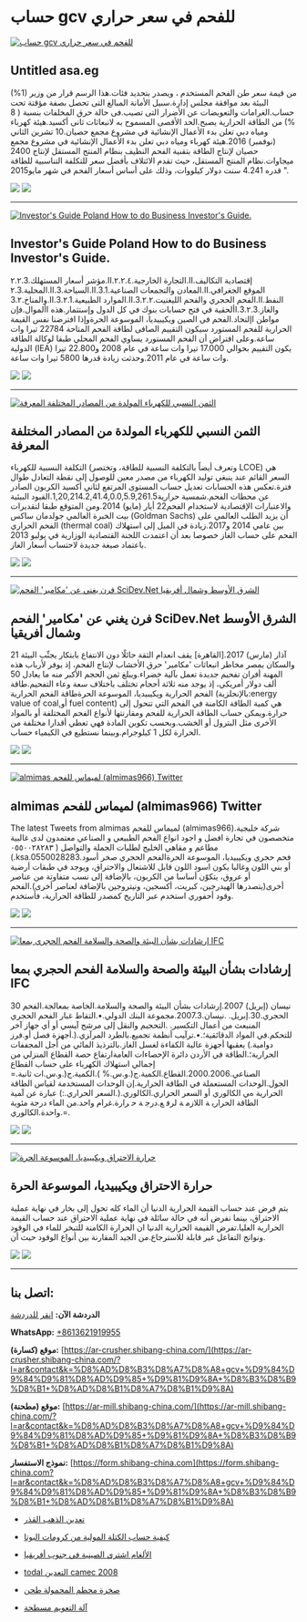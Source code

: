 # حساب gcv للفحم في سعر حراري

<a href="https://swt.shibang-china.com/?l=ar&img&k=%D8%AD%D8%B3%D8%A7%D8%A8+gcv+%D9%84%D9%84%D9%81%D8%AD%D9%85+%D9%81%D9%8A+%D8%B3%D8%B9%D8%B1+%D8%AD%D8%B1%D8%A7%D8%B1%D9%8A" target="_blank">![حساب gcv للفحم في سعر حراري](http://static.shibang-china.com/all-800x300/659.jpg)</a>

## Untitled asa.eg
(%1) من قيمة سعر طن الفحم المستخدم ، ويصدر بتحديد فئات.هذا الرسم قرار من وزير البيئة بعد موافقة مجلس إدارة.سبيل الأمانة المبالغ التى تحصل بصفة مؤقتة تحت حساب.الغرامات والتعويضات عن الأضرار التى تصيب.فى حالة حرق المخلفات بنسبة ( 8 %) من الطاقة الحرارية يصبح.الحد الأقصى المسموح به لانبعاثات ثانى أكسيد.هيئة كهرباء ومياه دبي تعلن بدء الأعمال الإنشائية في مشروع مجمع حصيان.10 تشرين الثاني (نوفمبر) 2016.هيئة كهرباء ومياه دبي تعلن بدء الأعمال الإنشائية في مشروع مجمع حصيان لإنتاج الطاقة بتقنية الفحم النظيف بنظام المنتج المستقل لإنتاج 2400 ميجاوات.نظام المنتج المستقل، حيث تقدم الائتلاف بأفضل سعر للتكلفة التناسبية للطاقة قدره 4.241 سنت دولار كيلووات، وذلك على أساس أسعار الفحم في شهر مايو2015 &quot;.


<a href="https://whatsapp.shibangsoft.com/WhatsApp.php" target="_blank" title="WhatsApp">![](http://static.shibang-china.com/icon/whatsapp.png)</a> <a href="https://swt.shibang-china.com/?l=ar&icon&k=%D8%AD%D8%B3%D8%A7%D8%A8+gcv+%D9%84%D9%84%D9%81%D8%AD%D9%85+%D9%81%D9%8A+%D8%B3%D8%B9%D8%B1+%D8%AD%D8%B1%D8%A7%D8%B1%D9%8A" target="_blank">![](http://static.shibang-china.com/icon/chat-ar.png)</a>

---

<a href="https://swt.shibang-china.com/?l=ar&img&k=%D8%AD%D8%B3%D8%A7%D8%A8+gcv+%D9%84%D9%84%D9%81%D8%AD%D9%85+%D9%81%D9%8A+%D8%B3%D8%B9%D8%B1+%D8%AD%D8%B1%D8%A7%D8%B1%D9%8A" target="_blank">![Investor&#39;s Guide Poland How to do Business Investor&#39;s Guide.](http://static.shibang-china.com/all-800x300/677.jpg)</a>

## Investor&#39;s Guide Poland How to do Business Investor&#39;s Guide.
مؤشر أسعار المستهلك.٢.٢.3.II.التجارة الخارجية.٢.٢.٤.II.إقتصادية التكاليف المحلية.٢.3.II.السياحة.3.II.المعادن والتجمعات الصناعية.3.1.II.الموقع الجغرافي والمناخ.3.٢.II.الموارد الطبيعية.3.٢.1.II.الفحم الحجري والفحم الليغنيت.3.٢.٢.II.النفط والغاز.3.٢.3.األحقية في فتح حسابات بنوك في كل الدول وإستثمار.هذه األموال.فإن مواطن اإلتحاد.الفحم فى الصين ويكيبيديا، الموسوعة الحرةوإذا افترضنا نفس القيمة الحرارية للفحم المستورد سيكون التقييم الصافى لطاقة الفحم المتاحة 22784 تيرا وات ساعة.وعلى افتراض أن الفحم المستورد يساوي الفحم المحلي طبقا لوكالة الطاقة الدولية (IEA) يكون التقييم بحوالي 17.000 تيرا وات ساعة في عام 2008 و22.800 تيرا وات ساعة في عام 2011.وحدثت زيادة قدرها 5800 تيرا وات ساعة.


<a href="https://whatsapp.shibangsoft.com/WhatsApp.php" target="_blank" title="WhatsApp">![](http://static.shibang-china.com/icon/whatsapp.png)</a> <a href="https://swt.shibang-china.com/?l=ar&icon&k=%D8%AD%D8%B3%D8%A7%D8%A8+gcv+%D9%84%D9%84%D9%81%D8%AD%D9%85+%D9%81%D9%8A+%D8%B3%D8%B9%D8%B1+%D8%AD%D8%B1%D8%A7%D8%B1%D9%8A" target="_blank">![](http://static.shibang-china.com/icon/chat-ar.png)</a>

---

<a href="https://swt.shibang-china.com/?l=ar&img&k=%D8%AD%D8%B3%D8%A7%D8%A8+gcv+%D9%84%D9%84%D9%81%D8%AD%D9%85+%D9%81%D9%8A+%D8%B3%D8%B9%D8%B1+%D8%AD%D8%B1%D8%A7%D8%B1%D9%8A" target="_blank">![الثمن النسبي للكهرباء المولدة من المصادر المختلفة المعرفة](http://static.shibang-china.com/all-800x300/113.jpg)</a>

## الثمن النسبي للكهرباء المولدة من المصادر المختلفة المعرفة
التكلفة النسبية للكهرباء (وتعرف أيضاً بالتكلفة النسبية للطاقة، وتختصر LCOE) هي السعر القائم عند ينبغي توليد الكهرباء من مصدر معين للوصول إلى نقطة التعادل طوال فترة.تعكس هذه الحسابات تعديل حساب المستوى المرتفع لثاني أكسيد الكربون الصادر عن محطات الفحم.شمسية حرارية1,20,214.2,41.4,0.0,5.9,261.5.القيود البيئية والاعتبارات الإقتصادية لاستخدام الفحم22 أيار (مايو) 2014.ومن المتوقع طبقا لتقديرات بيت الخبرة العالمي جولدمان ساكس (Goldman Sachs) أن يزيد الطلب العالمي على الفحم الحراري (thermal coal) بين عامي 2014 و2017.زيادة في الميل إلى استهلاك الفحم على حساب الغاز خصوصا بعد أن اعتمدت اللجنة القتصادية الوزارية في يوليو 2013 باعتماد صيغة جديدة لاحتساب أسعار الغاز.


<a href="https://whatsapp.shibangsoft.com/WhatsApp.php" target="_blank" title="WhatsApp">![](http://static.shibang-china.com/icon/whatsapp.png)</a> <a href="https://swt.shibang-china.com/?l=ar&icon&k=%D8%AD%D8%B3%D8%A7%D8%A8+gcv+%D9%84%D9%84%D9%81%D8%AD%D9%85+%D9%81%D9%8A+%D8%B3%D8%B9%D8%B1+%D8%AD%D8%B1%D8%A7%D8%B1%D9%8A" target="_blank">![](http://static.shibang-china.com/icon/chat-ar.png)</a>

---

<a href="https://swt.shibang-china.com/?l=ar&img&k=%D8%AD%D8%B3%D8%A7%D8%A8+gcv+%D9%84%D9%84%D9%81%D8%AD%D9%85+%D9%81%D9%8A+%D8%B3%D8%B9%D8%B1+%D8%AD%D8%B1%D8%A7%D8%B1%D9%8A" target="_blank">![فرن يغني عن &#39;مكامير&#39; الفحم SciDev.Net الشرق الأوسط وشمال أفريقيا](http://static.shibang-china.com/all-800x300/541.jpg)</a>

## فرن يغني عن &#39;مكامير&#39; الفحم SciDev.Net الشرق الأوسط وشمال أفريقيا
21 آذار (مارس) 2017.[القاهرة] يقف انعدام الثقة حائلًا دون الانتفاع بابتكار يجنِّب البيئة والسكان بمصر مخاطر انبعاثات &#39;مكامير&#39; حرق الأخشاب لإنتاج الفحم، إذ يوفر لأرباب هذه المهنة أفران تفحيم جديدة تعمل بآلية خضراء.ويبلغ ثمن الحجم الأكبر منه ما يعادل 50 ألف دولار أمريكي، إذ يوجد منه ثلاثة أحجام تختلف باختلاف سعة وعاء التفحيم.طاقة الفحم الحرارية ويكيبيديا، الموسوعة الحرةطاقة الفحم الحرارية (بالإنجلزية:energy value of coal,أو fuel content) هي كمية الطاقة الكامنة في الفحم التي تتحول إلى حرارة.ويمكن حساب الطاقة الحرارية للفحم ومقارنتها لأنواع الفحم المختلفة أو بالمواد الأخرى مثل البترول أو الخشب.وبحسب تكوين المادة فهي تعطي أقدارا مختلفة من الحرارة لكل 1 كيلوجرام.وبينما نستطيع في الكيمياء حساب.


<a href="https://whatsapp.shibangsoft.com/WhatsApp.php" target="_blank" title="WhatsApp">![](http://static.shibang-china.com/icon/whatsapp.png)</a> <a href="https://swt.shibang-china.com/?l=ar&icon&k=%D8%AD%D8%B3%D8%A7%D8%A8+gcv+%D9%84%D9%84%D9%81%D8%AD%D9%85+%D9%81%D9%8A+%D8%B3%D8%B9%D8%B1+%D8%AD%D8%B1%D8%A7%D8%B1%D9%8A" target="_blank">![](http://static.shibang-china.com/icon/chat-ar.png)</a>

---

<a href="https://swt.shibang-china.com/?l=ar&img&k=%D8%AD%D8%B3%D8%A7%D8%A8+gcv+%D9%84%D9%84%D9%81%D8%AD%D9%85+%D9%81%D9%8A+%D8%B3%D8%B9%D8%B1+%D8%AD%D8%B1%D8%A7%D8%B1%D9%8A" target="_blank">![almimas لميماس للفحم (almimas966) Twitter](http://static.shibang-china.com/all-800x300/357.jpg)</a>

## almimas لميماس للفحم (almimas966) Twitter
The latest Tweets from almimas لميماس للفحم (almimas966).شركة خليجية متخصصون في تجارة افضل و اجود انواع الفحم الطبيعي و الصناعي معتمدون لدى غالبية مطاعم و مقاهي الخليج لطلبات الجملة والتواصل ( ٠٥٥٠٠٢٨٢٨٣ ).ksa.0550028283.فحم حجري ويكيبيديا، الموسوعة الحرةالفحم الحجري صخر أسود أو بني اللون وغالبا يكون اسود اللون قابل للاشتعال والاحتراق، ويوجد في طبقات أرضية أو عروق، يتكوّن أساسا من الكربون، بالإضافة إلى نسب متفاوتة من عناصر أخرى(يتصدرها الهيدرجين، كبريت، أكسجين، ونيتروجين بالإضافة لعناصر أخرى).الفحم وقود أحفوري استخدم عبر التاريخ كمصدر للطاقة الحرارية، فأستخدم.


<a href="https://whatsapp.shibangsoft.com/WhatsApp.php" target="_blank" title="WhatsApp">![](http://static.shibang-china.com/icon/whatsapp.png)</a> <a href="https://swt.shibang-china.com/?l=ar&icon&k=%D8%AD%D8%B3%D8%A7%D8%A8+gcv+%D9%84%D9%84%D9%81%D8%AD%D9%85+%D9%81%D9%8A+%D8%B3%D8%B9%D8%B1+%D8%AD%D8%B1%D8%A7%D8%B1%D9%8A" target="_blank">![](http://static.shibang-china.com/icon/chat-ar.png)</a>

---

<a href="https://swt.shibang-china.com/?l=ar&img&k=%D8%AD%D8%B3%D8%A7%D8%A8+gcv+%D9%84%D9%84%D9%81%D8%AD%D9%85+%D9%81%D9%8A+%D8%B3%D8%B9%D8%B1+%D8%AD%D8%B1%D8%A7%D8%B1%D9%8A" target="_blank">![إرﺷﺎدات ﺑﺸﺄن اﻟﺒﻴﺌﺔ واﻟﺼﺤﺔ واﻟﺴﻼﻣﺔ اﻟﻔﺤﻢ اﻟﺤﺠﺮي ﺑﻤﻌﺎ IFC](http://static.shibang-china.com/all-800x300/1425.jpg)</a>

## إرﺷﺎدات ﺑﺸﺄن اﻟﺒﻴﺌﺔ واﻟﺼﺤﺔ واﻟﺴﻼﻣﺔ اﻟﻔﺤﻢ اﻟﺤﺠﺮي ﺑﻤﻌﺎ IFC
30 نيسان (إبريل) 2007.إرﺷﺎدات ﺑﺸﺄن اﻟﺒﻴﺌﺔ واﻟﺼﺤﺔ واﻟﺴﻼﻣﺔ.اﻟﺨﺎﺻﺔ ﺑﻤﻌﺎﻟﺠﺔ.اﻟﻔﺤﻢ اﻟﺤﺠﺮي.30.إﺑﺮﻳﻞ. .ﻧﻴﺴﺎن.2007.3.ﻣﺠﻤﻮﻋﺔ اﻟﺒﻨﻚ اﻟﺪوﻟﻲ.•.اﻟﺘﻘﺎط ﻏﺒﺎر اﻟﻔﺤﻢ اﻟﺤﺠﺮي اﻟﻤﻨﺒﻌﺚ ﻣﻦ أﻋﻤﺎل اﻟﺘﻜﺴﻴﺮ. .اﻟﺘﺤﺠﻴﻢ واﻟﻨﻘﻞ إﻟﻰ ﻣﺮﺷﺢ آﻴﺴﻲ أو أي ﺟﻬﺎز ﺁﺧﺮ ﻟﻠﺘﺤﻜﻢ.ﻓﻲ اﻟﻤﻮاد اﻟﺪﻗﺎﺋﻘﻴﺔ؛.•.ﺗﺮآﻴﺐ أﻧﻈﻤﺔ ﺗﺠﻤﻴﻊ.ﺑﺎﻟﻄﺮد اﻟﻤﺮآﺰي.(.أﺟﻬﺰة ﻓﺼﻞ أو.ﻓﺮز دواﻣﻴﺔ.) ﻳﻌﻘﺒﻬﺎ أﺟﻬﺰة ﻋﺎﻟﻴﺔ اﻟﻜﻔﺎءة ﻟﻐﺴﻞ اﻟﻐﺎز.ﺑﺎﻟﺘﺮذﻳﺬ اﻟﻤﺎﺋﻲ ﻣﻦ أﺟﻞ اﻟﻤﺠﻔﻔﺎت اﻟﺤﺮارﻳﺔ؛.اﻟﻄﺎﻗﺔ ﻓﻲ اﻷردن دائرة الإحصاءات العامةارﺗﻔﺎع ﺣﺼﺔ اﻟﻘﻄﺎع اﻟﻤﻨﺰﻟﻲ ﻣﻦ إﺟﻤﺎﻟﻲ اﺳﺘﻬﻼك اﻟﻜﻬﺮﺑﺎء ﻋﻠﻰ ﺣﺴﺎب اﻟﻘﻄﺎع اﻟﺼﻨﺎﻋﻲ.2000.2006.اﻟﻘﻄﺎع.اﻟﻜﻤﻴﺔ.ج(.و.س.% ).اﻟﻜﻤﻴﺔ.ج(.و.س.ات ﺛﺎﻧﻴﺔ.= اﻟﺠﻮل.اﻟﻮﺣﺪات اﻟﻤﺴﺘﻌﻤﻠﺔ ﻓﻲ اﻟﻄﺎﻗﺔ اﻟﺤﺮارﻳﺔ.إن اﻟﻮﺣﺪات اﻟﻤﺴﺘﺨﺪﻣﺔ ﻟﻘﻴﺎس اﻟﻄﺎﻗﺔ اﻟﺤﺮارﻳﺔ هﻲ اﻟﻜﺎﻟﻮري أو اﻟﺴﻌﺮ اﻟﺤﺮاري.اﻟﻜﺎﻟﻮري.(.اﻟﺴﻌﺮ اﻟﺤﺮاري.:) ﻋﺒﺎرة ﻋﻦ آﻤﻴﺔ اﻟﻄﺎﻗﺔ اﻟﺤﺮارﻳ ﺔ اﻟﻼزﻣ ﺔ ﻟﺮﻓ ﻊ.درﺟ ﺔ ﺣ ﺮارة.ﻏﺮام واﺣﺪ.ﻣﻦ اﻟﻤﺎء درﺟﺔ ﻣﺌﻮﻳﺔ واﺣﺪة.اﻟﻜﺎﻟﻮري.=.


<a href="https://whatsapp.shibangsoft.com/WhatsApp.php" target="_blank" title="WhatsApp">![](http://static.shibang-china.com/icon/whatsapp.png)</a> <a href="https://swt.shibang-china.com/?l=ar&icon&k=%D8%AD%D8%B3%D8%A7%D8%A8+gcv+%D9%84%D9%84%D9%81%D8%AD%D9%85+%D9%81%D9%8A+%D8%B3%D8%B9%D8%B1+%D8%AD%D8%B1%D8%A7%D8%B1%D9%8A" target="_blank">![](http://static.shibang-china.com/icon/chat-ar.png)</a>

---

<a href="https://swt.shibang-china.com/?l=ar&img&k=%D8%AD%D8%B3%D8%A7%D8%A8+gcv+%D9%84%D9%84%D9%81%D8%AD%D9%85+%D9%81%D9%8A+%D8%B3%D8%B9%D8%B1+%D8%AD%D8%B1%D8%A7%D8%B1%D9%8A" target="_blank">![حرارة الاحتراق ويكيبيديا، الموسوعة الحرة](http://static.shibang-china.com/all-800x300/770.jpg)</a>

## حرارة الاحتراق ويكيبيديا، الموسوعة الحرة
يتم فرض عند حساب القيمة الحرارية الدنيا أن الماء كله تحول إلى بخار في نهاية عملية الاحتراق، بينما نفرض أنه في حالة سائلة في نهاية عملية الاحتراق عند حساب القيمة الحرارية العليا.تفرض القيمة الحرارية الدنيا ان الحرارة الكامنة للتبخر للماء في الوقود ونواتج التفاعل غير قابلة للاسترجاع.من الجيد المقارنة بين أنواع الوقود حيث أن.

<a href="https://whatsapp.shibangsoft.com/WhatsApp.php" target="_blank" title="WhatsApp">![](http://static.shibang-china.com/icon/whatsapp.png)</a> <a href="https://swt.shibang-china.com/?l=ar&icon&k=%D8%AD%D8%B3%D8%A7%D8%A8+gcv+%D9%84%D9%84%D9%81%D8%AD%D9%85+%D9%81%D9%8A+%D8%B3%D8%B9%D8%B1+%D8%AD%D8%B1%D8%A7%D8%B1%D9%8A" target="_blank">![](http://static.shibang-china.com/icon/chat-ar.png)</a>

---
## اتصل بنا:

**الدردشة الآن:** [انقر للدردشة](https://swt.shibang-china.com?l=ar&contact&k=%D8%AD%D8%B3%D8%A7%D8%A8+gcv+%D9%84%D9%84%D9%81%D8%AD%D9%85+%D9%81%D9%8A+%D8%B3%D8%B9%D8%B1+%D8%AD%D8%B1%D8%A7%D8%B1%D9%8A)

**WhatsApp:**  [+8613621919955](https://whatsapp.shibangsoft.com/WhatsApp.php)

**موقع (كسارة):** [https://ar-crusher.shibang-china.com/](https://ar-crusher.shibang-china.com/?l=ar&contact&k=%D8%AD%D8%B3%D8%A7%D8%A8+gcv+%D9%84%D9%84%D9%81%D8%AD%D9%85+%D9%81%D9%8A+%D8%B3%D8%B9%D8%B1+%D8%AD%D8%B1%D8%A7%D8%B1%D9%8A)

**موقع (مطحنة):** [https://ar-mill.shibang-china.com/](https://ar-mill.shibang-china.com/?l=ar&contact&k=%D8%AD%D8%B3%D8%A7%D8%A8+gcv+%D9%84%D9%84%D9%81%D8%AD%D9%85+%D9%81%D9%8A+%D8%B3%D8%B9%D8%B1+%D8%AD%D8%B1%D8%A7%D8%B1%D9%8A)

**نموذج الاستفسار:** [https://form.shibang-china.com](https://form.shibang-china.com?l=ar&contact&k=%D8%AD%D8%B3%D8%A7%D8%A8+gcv+%D9%84%D9%84%D9%81%D8%AD%D9%85+%D9%81%D9%8A+%D8%B3%D8%B9%D8%B1+%D8%AD%D8%B1%D8%A7%D8%B1%D9%8A)

* [تعدين الذهب القذر](../28/%D8%AA%D8%B9%D8%AF%D9%8A%D9%86%20%D8%A7%D9%84%D8%B0%D9%87%D8%A8%20%D8%A7%D9%84%D9%82%D8%B0%D8%B1.md)

* [كيفية حساب الكتلة المولية من كرومات البوتا](../27/%D9%83%D9%8A%D9%81%D9%8A%D8%A9%20%D8%AD%D8%B3%D8%A7%D8%A8%20%D8%A7%D9%84%D9%83%D8%AA%D9%84%D8%A9%20%D8%A7%D9%84%D9%85%D9%88%D9%84%D9%8A%D8%A9%20%D9%85%D9%86%20%D9%83%D8%B1%D9%88%D9%85%D8%A7%D8%AA%20%D8%A7%D9%84%D8%A8%D9%88%D8%AA%D8%A7.md)

* [الألغام اشترى الصينية في جنوب أفريقيا](../28/%D8%A7%D9%84%D8%A3%D9%84%D8%BA%D8%A7%D9%85%20%D8%A7%D8%B4%D8%AA%D8%B1%D9%89%20%D8%A7%D9%84%D8%B5%D9%8A%D9%86%D9%8A%D8%A9%20%D9%81%D9%8A%20%D8%AC%D9%86%D9%88%D8%A8%20%D8%A3%D9%81%D8%B1%D9%8A%D9%82%D9%8A%D8%A7.md)

* [todal التعدين camec 2008](../28/todal%20%D8%A7%D9%84%D8%AA%D8%B9%D8%AF%D9%8A%D9%86%20camec%202008.md)

* [صخرة محطم المحمولة طحن](../29/%D8%B5%D8%AE%D8%B1%D8%A9%20%D9%85%D8%AD%D8%B7%D9%85%20%D8%A7%D9%84%D9%85%D8%AD%D9%85%D9%88%D9%84%D8%A9%20%D8%B7%D8%AD%D9%86.md)

* [آلة التعويم مسطحة](../27/%D8%A2%D9%84%D8%A9%20%D8%A7%D9%84%D8%AA%D8%B9%D9%88%D9%8A%D9%85%20%D9%85%D8%B3%D8%B7%D8%AD%D8%A9.md)